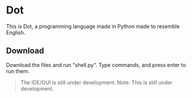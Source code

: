 # Dot
This is Dot, a programming language made in Python made to resemble English.
## Download
Download the files and run "shell.py". Type commands, and press enter to run them.
> The IDE/GUI is still under development.
> Note: This is still under development.
